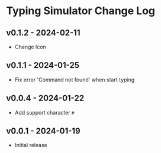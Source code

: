 # Typing Simulator Change Log

## v0.1.2 - 2024-02-11

- Change Icon

## v0.1.1 - 2024-01-25

- Fix error 'Command not found' when start typing

## v0.0.4 - 2024-01-22

- Add support character `#`

## v0.0.1 - 2024-01-19

- Initial release
